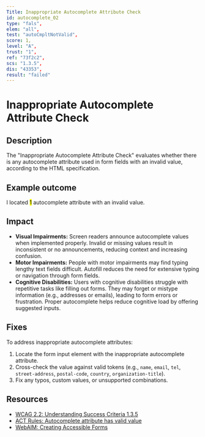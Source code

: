 ```yaml
---
Title: Inappropriate Autocomplete Attribute Check
id: autocomplete_02
type: "fals",
elem: "all",
test: "autoCmpltNotValid",
score: 1,
level: "A",
trust: "1",
ref: "73f2c2",
scs: "1.3.5",
dis: "43353",
result: "failed"
---
```


# Inappropriate Autocomplete Attribute Check

## Description

The "Inappropriate Autocomplete Attribute Check" evaluates whether there is any autocomplete attribute used in form fields with an invalid value, according to the HTML specification.

## Example outcome

I located <mark>1</mark> autocomplete attribute with an invalid value.

## Impact

- **Visual Impairments:** Screen readers announce autocomplete values when implemented properly. Invalid or missing values result in inconsistent or no announcements, reducing context and increasing confusion.
- **Motor Impairments:** People with motor impairments may find typing lengthy text fields difficult. Autofill reduces the need for extensive typing or navigation through form fields.
- **Cognitive Disabilities:** Users with cognitive disabilities struggle with repetitive tasks like filling out forms. They may forget or mistype information (e.g., addresses or emails), leading to form errors or frustration. Proper autocomplete helps reduce cognitive load by offering suggested inputs.

## Fixes

To address inappropriate autocomplete attributes:

1. Locate the form input element with the inappropriate autocomplete attribute.
2. Cross-check the value against valid tokens (e.g., <code>name</code>, <code>email</code>, <code>tel</code>, <code>street-address</code>, <code>postal-code</code>, <code>country</code>, <code>organization-title</code>).
3. Fix any typos, custom values, or unsupported combinations.

## Resources

- [WCAG 2.2: Understanding Success Criteria 1.3.5](https://www.w3.org/WAI/WCAG22/Understanding/identify-input-purpose)
- [ACT Rules: Autocomplete attribute has valid value](https://www.w3.org/WAI/standards-guidelines/act/rules/73f2c2/)
- [WebAIM: Creating Accessible Forms](https://webaim.org/techniques/forms/)
